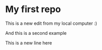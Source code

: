 # My first repo



This is a new edit from my local computer :)


And this is a second example

This is a new line here